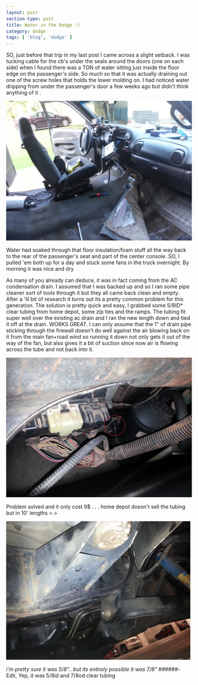 ```yaml
---
layout: post
section-type: post
title: Water in the Dodge :(
category: dodge
tags: [ 'blog', 'dodge' ]
---
```


SO, just before that trip in my last post I came across a slight setback. I was tucking cable for the cb's under the seals around the doors (one on each side) when I found there was a TON of water sitting just inside the floor edge on the passenger's side. So much so that it was actually draining out one of the screw holes that holds the lower molding on. I had noticed water dripping from under the passenger's door a few weeks ago but didn't think anything of it  . 

<img src='/img/dodgeinsideout.jpg' alt='Interior all out' style='width: 600px;'/>


Water had soaked through that floor insulation/foam stuff all the way back to the rear of the passenger's seat and part of the center console. SO, I pulled 'em both up for a day and stuck some fans in the truck overnight. By morning it was nice and dry 

As many of you already can deduce, it was in fact coming from the AC condensation drain. I assumed that I was backed up and so I ran some pipe cleaner sort of tools through it but they all came back clean and empty. After a 'lil bit of research it turns out its a pretty common problem for this generation. The solution is pretty quick and easy, I grabbed some 5/8ID* clear tubing from home depot, some zip ties and the ramps. The tubing fit super well over the existing ac drain and I ran the new length down and tied it off at the drain. WORKS GREAT. I can only assume that the 1" of drain pipe sticking through the firewall doesn't do well against the air blowing back on it from the main fan+road wind so running it down not only gets it out of the way of the fan, but also gives it a bit of suction since now air is flowing across the tube and not back *into* it. 

<img src='/img/dodgeacfix.jpg' alt='AC drain fix' style='width: 600px;'/>


Problem solved and it only cost 9$ . . . home depot doesn't sell the tubing but in 10' lengths >.>

<img src='/img/dodgeacfix2.jpg' alt='AC Drain ran down to the frame' style='width: 500px;'/>

*i'm pretty sure it was 5/8".. but its entirely possible it was 7/8"*
######- Edit, Yep, it was 5/8id and 7/8od clear tubing
